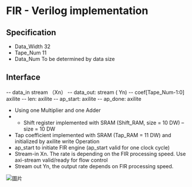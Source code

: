 # FIR - Verilog implementation
## Specification
- Data_Width  32
- Tape_Num    11
- Data_Num    To be determined by data size
## Interface
-- data_in  stream （Xn）
-- data_out: stream ( Yn)
-- coef[Tape_Num-1:0]  axilite
-- len: axilite
-- ap_start:  axilite
-- ap_done: axilite
- Using one Multiplier and one Adder
- - Shift register implemented with SRAM (Shift_RAM, size = 10 DW) – size = 10 DW
- Tap coefficient implemented with SRAM (Tap_RAM = 11 DW) and initialized by axilite write
Operation
- ap_start to initiate FIR engine (ap_start valid for one clock cycle)
- Stream-in Xn. The rate is depending on the FIR processing speed. Use axi-stream valid/ready for flow control
- Stream out Yn, the output rate depends on FIR processing speed.

![圖片](https://github.com/ZheChen-Bill/lab3_workbook/assets/88698677/b5413f7f-7840-4c4a-85b5-eb66905cc60e)
